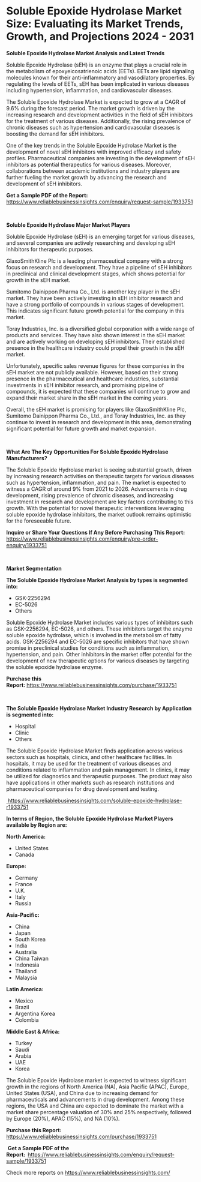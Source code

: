 <p><h1>Soluble Epoxide Hydrolase Market Size: Evaluating its Market Trends, Growth, and Projections 2024 - 2031</h1></p><p><strong>Soluble Epoxide Hydrolase Market Analysis and Latest Trends</strong></p>
<p><p>Soluble Epoxide Hydrolase (sEH) is an enzyme that plays a crucial role in the metabolism of epoxyeicosatrienoic acids (EETs). EETs are lipid signaling molecules known for their anti-inflammatory and vasodilatory properties. By regulating the levels of EETs, sEH has been implicated in various diseases including hypertension, inflammation, and cardiovascular diseases.</p><p>The Soluble Epoxide Hydrolase Market is expected to grow at a CAGR of 9.6% during the forecast period. The market growth is driven by the increasing research and development activities in the field of sEH inhibitors for the treatment of various diseases. Additionally, the rising prevalence of chronic diseases such as hypertension and cardiovascular diseases is boosting the demand for sEH inhibitors.</p><p>One of the key trends in the Soluble Epoxide Hydrolase Market is the development of novel sEH inhibitors with improved efficacy and safety profiles. Pharmaceutical companies are investing in the development of sEH inhibitors as potential therapeutics for various diseases. Moreover, collaborations between academic institutions and industry players are further fueling the market growth by advancing the research and development of sEH inhibitors.</p></p>
<p><strong>Get a Sample PDF of the Report:&nbsp;</strong> <a href="https://www.reliablebusinessinsights.com/enquiry/request-sample/1933751">https://www.reliablebusinessinsights.com/enquiry/request-sample/1933751</a></p>
<p>&nbsp;</p>
<p><strong>Soluble Epoxide Hydrolase Major Market Players</strong></p>
<p><p>Soluble Epoxide Hydrolase (sEH) is an emerging target for various diseases, and several companies are actively researching and developing sEH inhibitors for therapeutic purposes. </p><p>GlaxoSmithKline Plc is a leading pharmaceutical company with a strong focus on research and development. They have a pipeline of sEH inhibitors in preclinical and clinical development stages, which shows potential for growth in the sEH market. </p><p>Sumitomo Dainippon Pharma Co., Ltd. is another key player in the sEH market. They have been actively investing in sEH inhibitor research and have a strong portfolio of compounds in various stages of development. This indicates significant future growth potential for the company in this market.</p><p>Toray Industries, Inc. is a diversified global corporation with a wide range of products and services. They have also shown interest in the sEH market and are actively working on developing sEH inhibitors. Their established presence in the healthcare industry could propel their growth in the sEH market.</p><p>Unfortunately, specific sales revenue figures for these companies in the sEH market are not publicly available. However, based on their strong presence in the pharmaceutical and healthcare industries, substantial investments in sEH inhibitor research, and promising pipeline of compounds, it is expected that these companies will continue to grow and expand their market share in the sEH market in the coming years.</p><p>Overall, the sEH market is promising for players like GlaxoSmithKline Plc, Sumitomo Dainippon Pharma Co., Ltd., and Toray Industries, Inc. as they continue to invest in research and development in this area, demonstrating significant potential for future growth and market expansion.</p></p>
<p>&nbsp;</p>
<p><strong>What Are The Key Opportunities For Soluble Epoxide Hydrolase Manufacturers?</strong></p>
<p><p>The Soluble Epoxide Hydrolase market is seeing substantial growth, driven by increasing research activities on therapeutic targets for various diseases such as hypertension, inflammation, and pain. The market is expected to witness a CAGR of around 9% from 2021 to 2026. Advancements in drug development, rising prevalence of chronic diseases, and increasing investment in research and development are key factors contributing to this growth. With the potential for novel therapeutic interventions leveraging soluble epoxide hydrolase inhibitors, the market outlook remains optimistic for the foreseeable future.</p></p>
<p><strong>Inquire or Share Your Questions If Any Before Purchasing This Report:</strong> <a href="https://www.reliablebusinessinsights.com/enquiry/pre-order-enquiry/1933751">https://www.reliablebusinessinsights.com/enquiry/pre-order-enquiry/1933751</a></p>
<p>&nbsp;</p>
<p><strong>Market Segmentation</strong></p>
<p><strong>The Soluble Epoxide Hydrolase Market Analysis by types is segmented into:</strong></p>
<p><ul><li>GSK-2256294</li><li>EC-5026</li><li>Others</li></ul></p>
<p><p>Soluble Epoxide Hydrolase Market includes various types of inhibitors such as GSK-2256294, EC-5026, and others. These inhibitors target the enzyme soluble epoxide hydrolase, which is involved in the metabolism of fatty acids. GSK-2256294 and EC-5026 are specific inhibitors that have shown promise in preclinical studies for conditions such as inflammation, hypertension, and pain. Other inhibitors in the market offer potential for the development of new therapeutic options for various diseases by targeting the soluble epoxide hydrolase enzyme.</p></p>
<p><strong>Purchase this Report:&nbsp;</strong><a href="https://www.reliablebusinessinsights.com/purchase/1933751">https://www.reliablebusinessinsights.com/purchase/1933751</a></p>
<p>&nbsp;</p>
<p><strong>The Soluble Epoxide Hydrolase Market Industry Research by Application is segmented into:</strong></p>
<p><ul><li>Hospital</li><li>Clinic</li><li>Others</li></ul></p>
<p><p>The Soluble Epoxide Hydrolase Market finds application across various sectors such as hospitals, clinics, and other healthcare facilities. In hospitals, it may be used for the treatment of various diseases and conditions related to inflammation and pain management. In clinics, it may be utilized for diagnostics and therapeutic purposes. The product may also have applications in other markets such as research institutions and pharmaceutical companies for drug development and testing.</p></p>
<p><a href="https://www.reliablebusinessinsights.com/soluble-epoxide-hydrolase-r1933751">&nbsp;https://www.reliablebusinessinsights.com/soluble-epoxide-hydrolase-r1933751</a></p>
<p><strong>In terms of Region, the Soluble Epoxide Hydrolase Market Players available by Region are:</strong></p>
<p>
    <p> <strong> North America: </strong>
        <ul>
            <li>United States</li>
            <li>Canada</li>
        </ul>
        </p> 
    <p> <strong> Europe: </strong>
        <ul>
            <li>Germany</li>
            <li>France</li>
            <li>U.K.</li>
            <li>Italy</li>
            <li>Russia</li>
        </ul>
        </p> 
    <p> <strong> Asia-Pacific: </strong>
        <ul>
            <li>China</li>
            <li>Japan</li>
            <li>South Korea</li>
            <li>India</li>
            <li>Australia</li>
            <li>China Taiwan</li>
            <li>Indonesia</li>
            <li>Thailand</li>
            <li>Malaysia</li>
        </ul>
        </p> 
    <p> <strong> Latin America: </strong>
        <ul>
            <li>Mexico</li>
            <li>Brazil</li>
            <li>Argentina Korea</li>
            <li>Colombia</li>
        </ul>
        </p> 
    <p> <strong> Middle East & Africa: </strong>
        <ul>
            <li>Turkey</li>
            <li>Saudi</li>
            <li>Arabia</li>
            <li>UAE</li>
            <li>Korea</li>
        </ul>
    </p>
    </p>
<p><p>The Soluble Epoxide Hydrolase market is expected to witness significant growth in the regions of North America (NA), Asia Pacific (APAC), Europe, United States (USA), and China due to increasing demand for pharmaceuticals and advancements in drug development. Among these regions, the USA and China are expected to dominate the market with a market share percentage valuation of 30% and 25% respectively, followed by Europe (20%), APAC (15%), and NA (10%).</p></p>
<p><strong>Purchase this Report: </strong><a href="https://www.reliablebusinessinsights.com/purchase/1933751">https://www.reliablebusinessinsights.com/purchase/1933751</a></p>
<p>&nbsp;<strong>Get a Sample PDF of the Report:&nbsp;&nbsp;</strong><a href="https://www.reliablebusinessinsights.com/enquiry/request-sample/1933751">https://www.reliablebusinessinsights.com/enquiry/request-sample/1933751</a></p>
<p><strong></strong></p>
<p>Check more reports on <a href="https://www.reliablebusinessinsights.com/">https://www.reliablebusinessinsights.com/</a></p>